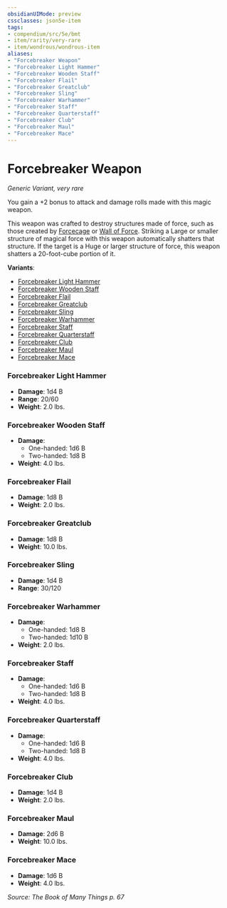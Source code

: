 ```yaml
---
obsidianUIMode: preview
cssclasses: json5e-item
tags:
- compendium/src/5e/bmt
- item/rarity/very-rare
- item/wondrous/wondrous-item
aliases: 
- "Forcebreaker Weapon"
- "Forcebreaker Light Hammer"
- "Forcebreaker Wooden Staff"
- "Forcebreaker Flail"
- "Forcebreaker Greatclub"
- "Forcebreaker Sling"
- "Forcebreaker Warhammer"
- "Forcebreaker Staff"
- "Forcebreaker Quarterstaff"
- "Forcebreaker Club"
- "Forcebreaker Maul"
- "Forcebreaker Mace"
---
```

# Forcebreaker Weapon
*Generic Variant, very rare*  


You gain a +2 bonus to attack and damage rolls made with this magic weapon.

This weapon was crafted to destroy structures made of force, such as those created by [Forcecage](/Systems/5e/spells/forcecage.md) or [Wall of Force](/Systems/5e/spells/wall-of-force.md). Striking a Large or smaller structure of magical force with this weapon automatically shatters that structure. If the target is a Huge or larger structure of force, this weapon shatters a 20-foot-cube portion of it.

**Variants**:
- [Forcebreaker Light Hammer](#Forcebreaker%20Light%20Hammer)
- [Forcebreaker Wooden Staff](#Forcebreaker%20Wooden%20Staff)
- [Forcebreaker Flail](#Forcebreaker%20Flail)
- [Forcebreaker Greatclub](#Forcebreaker%20Greatclub)
- [Forcebreaker Sling](#Forcebreaker%20Sling)
- [Forcebreaker Warhammer](#Forcebreaker%20Warhammer)
- [Forcebreaker Staff](#Forcebreaker%20Staff)
- [Forcebreaker Quarterstaff](#Forcebreaker%20Quarterstaff)
- [Forcebreaker Club](#Forcebreaker%20Club)
- [Forcebreaker Maul](#Forcebreaker%20Maul)
- [Forcebreaker Mace](#Forcebreaker%20Mace)

### Forcebreaker Light Hammer

- **Damage**: 1d4 B
- **Range**: 20/60
- **Weight**: 2.0 lbs.

### Forcebreaker Wooden Staff

- **Damage**:
  - One-handed: 1d6 B
  - Two-handed: 1d8 B
- **Weight**: 4.0 lbs.

### Forcebreaker Flail

- **Damage**: 1d8 B
- **Weight**: 2.0 lbs.

### Forcebreaker Greatclub

- **Damage**: 1d8 B
- **Weight**: 10.0 lbs.

### Forcebreaker Sling

- **Damage**: 1d4 B
- **Range**: 30/120

### Forcebreaker Warhammer

- **Damage**:
  - One-handed: 1d8 B
  - Two-handed: 1d10 B
- **Weight**: 2.0 lbs.

### Forcebreaker Staff

- **Damage**:
  - One-handed: 1d6 B
  - Two-handed: 1d8 B
- **Weight**: 4.0 lbs.

### Forcebreaker Quarterstaff

- **Damage**:
  - One-handed: 1d6 B
  - Two-handed: 1d8 B
- **Weight**: 4.0 lbs.

### Forcebreaker Club

- **Damage**: 1d4 B
- **Weight**: 2.0 lbs.

### Forcebreaker Maul

- **Damage**: 2d6 B
- **Weight**: 10.0 lbs.

### Forcebreaker Mace

- **Damage**: 1d6 B
- **Weight**: 4.0 lbs.


*Source: The Book of Many Things p. 67*